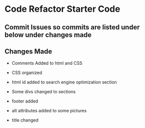 # Code Refactor Starter Code

## Commit Issues so commits are listed under below under changes made

## Changes Made
* Comments Added to html and CSS

* CSS organized

* html id added to search engine optimization section 

* Some divs changed to sections

* footer added

* alt attributes added to some pictures

* title changed


